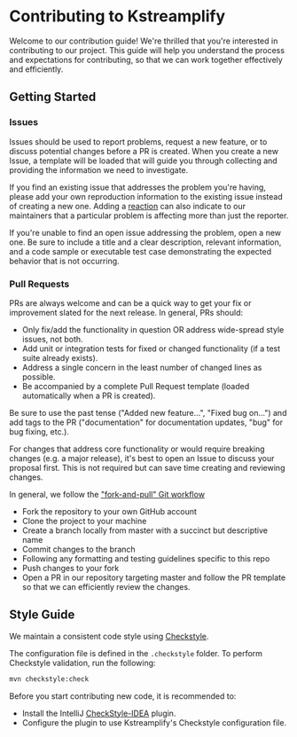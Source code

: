 # Contributing to Kstreamplify

Welcome to our contribution guide! We're thrilled that you're interested in contributing to our project. This guide will
help you understand the process and expectations for contributing, so that we can work together effectively and
efficiently.

## Getting Started

### Issues

Issues should be used to report problems, request a new feature, or to discuss potential changes before a PR is created.
When you create a new Issue, a template will be loaded that will guide you through collecting and providing the
information we need to investigate.

If you find an existing issue that addresses the problem you're having, please add your own reproduction information to
the existing issue instead of creating a new one. Adding
a [reaction](https://github.blog/2016-03-10-add-reactions-to-pull-requests-issues-and-comments/) can also indicate to
our maintainers that a particular problem is affecting more than just the reporter.

If you're unable to find an open issue addressing the problem, open a new one. Be sure to include a title and a clear
description, relevant information, and a code sample or executable test case demonstrating the expected behavior that is
not occurring.

### Pull Requests

PRs are always welcome and can be a quick way to get your fix or improvement slated for the next release. In general,
PRs should:

- Only fix/add the functionality in question OR address wide-spread style issues, not both.
- Add unit or integration tests for fixed or changed functionality (if a test suite already exists).
- Address a single concern in the least number of changed lines as possible.
- Be accompanied by a complete Pull Request template (loaded automatically when a PR is created).

Be sure to use the past tense ("Added new feature...", "Fixed bug on...") and add tags to the PR ("documentation" for
documentation updates, "bug" for bug fixing, etc.).

For changes that address core functionality or would require breaking changes (e.g. a major release), it's best to open
an Issue to discuss your proposal first. This is not required but can save time creating and reviewing changes.

In general, we follow the ["fork-and-pull" Git workflow](https://github.com/susam/gitpr)

- Fork the repository to your own GitHub account
- Clone the project to your machine
- Create a branch locally from master with a succinct but descriptive name
- Commit changes to the branch
- Following any formatting and testing guidelines specific to this repo
- Push changes to your fork
- Open a PR in our repository targeting master and follow the PR template so that we can efficiently review the changes.

## Style Guide

We maintain a consistent code style using [Checkstyle](https://checkstyle.sourceforge.io/).

The configuration file is defined in the `.checkstyle` folder.
To perform Checkstyle validation, run the following:

```bash
mvn checkstyle:check
```

Before you start contributing new code, it is recommended to:

- Install the IntelliJ [CheckStyle-IDEA](https://plugins.jetbrains.com/plugin/1065-checkstyle-idea) plugin.
- Configure the plugin to use Kstreamplify's Checkstyle configuration file.
